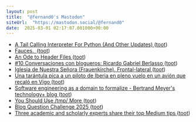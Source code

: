 ```yaml
---
layout: post
title:  "@fernand0's Mastodon"
siteUrl:  "https://mastodon.social/@fernand0"
date:  2025-03-01 02:17:07.001000+00:00
---
```

*  [A Tail Calling Interpreter For Python (And Other Updates) ](https://blog.reverberate.org/2025/02/10/tail-call-updates.htm) ([toot](https://mastodon.social/@fernand0/114084769103822286))
*  [Fauces.  ](https://avecesunafoto.wordpress.com/2025/02/28/fauces-2) ([toot](https://mastodon.social/@fernand0/114082850023172364))
*  [An Ode to Header Files ](https://blog.reverberate.org/2025/01/27/an-ode-to-header-files.htm) ([toot](https://mastodon.social/@fernand0/114082849687300050))
*  [#10 Conversaciones con blogueros: Ricardo Gabriel Berlasso ](https://tecnolocuras.com/entrevistas/conversaciones-con-blogueros-fernando-tricas-garcia) ([toot](https://mastodon.social/@fernand0/114082756731529500))
*  [Iglesia de Nuestra Señora (Frauenkirche). Frontal-lateral ](https://www.flickr.com/photos/fernand0/54331010804) ([toot](https://mastodon.social/@fernand0/114082723671666979))
*  [Una tarántula pica a un piloto de Iberia en pleno vuelo en un avión que recaló en Vigo ](https://www.lavozdegalicia.es/noticia/vigo/vigo/2025/02/22/tarantula-pica-piloto-iberia-pleno-vuelo-avion-recalo-vigo/00031740222161612311803.ht) ([toot](https://mastodon.social/@fernand0/114082528696727360))
*  [Software engineering as a domain to formalize - Bertrand Meyer's technology+ blog ](https://bertrandmeyer.com/2025/02/13/software-engineering-as-a-domain-to-formalize) ([toot](https://mastodon.social/@fernand0/114082137934127189))
*  [You Should Use /tmp/ More ](https://atthis.link/blog/2025/58671.htm) ([toot](https://mastodon.social/@fernand0/114081206223466225))
*  [Blog Question Challenge 2025 ](https://atthis.link/blog/2025/36390.htm) ([toot](https://mastodon.social/@fernand0/114081024229135097))
*  [Three academic and scholarly experts share their top Medium tips ](https://blog.medium.com/three-academic-and-scholarly-experts-share-their-top-medium-tips-d3d028e60af) ([toot](https://mastodon.social/@fernand0/114080816791404264))
